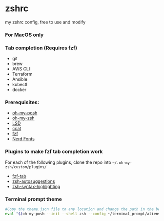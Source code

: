 # zshrc
my zshrc config, free to use and modify

### For MacOS only

### Tab completion (Requires fzf)

* git
* brew
* AWS CLI
* Terraform
* Ansible
* kubectl
* docker

### Prerequisites:

- [oh-my-posh](https://github.com/JanDeDobbeleer/oh-my-posh)
- [oh-my-zsh](https://ohmyz.sh/)
- [LSD](https://github.com/Peltoche/lsd)
- [ccat](https://github.com/owenthereal/ccat)
- [fzf](https://github.com/junegunn/fzf)
- [Nerd Fonts](https://www.nerdfonts.com/)

### Plugins to make fzf tab completion work
For each of the following plugins, clone the repo into `~/.oh-my-zsh/custom/plugins/`

- [fzf-tab](https://github.com/Aloxaf/fzf-tab)
- [zsh-autosuggestions](https://github.com/zsh-users/zsh-autosuggestions)
- [zsh-syntax-highlighting](https://github.com/zsh-users/zsh-syntax-highlighting)

### Terminal prompt theme

```bash
#Copy the theme.json file to any location and change the path in the below command
eval "$(oh-my-posh --init --shell zsh --config ~/terminal_prompt/aliens_v2.omp_aws.json)"
```